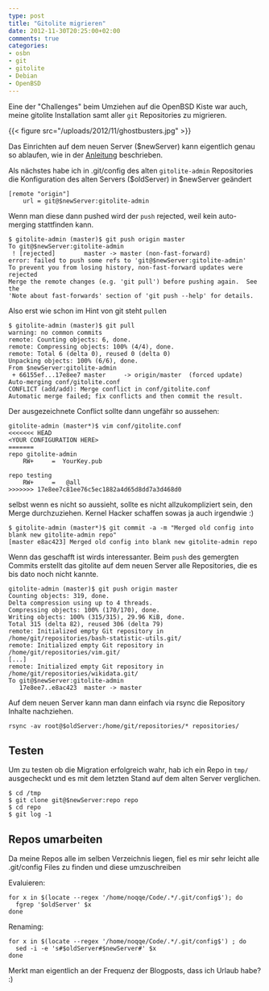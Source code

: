 ```yaml
---
type: post
title: "Gitolite migrieren"
date: 2012-11-30T20:25:00+02:00
comments: true
categories:
- osbn
- git
- gitolite
- Debian
- OpenBSD
---
```


Eine der "Challenges" beim Umziehen auf die OpenBSD Kiste war auch, meine
gitolite Installation samt aller `git` Repositories zu migrieren.

{{< figure src="/uploads/2012/11/ghostbusters.jpg" >}}

Das Einrichten auf dem neuen Server ($newServer) kann eigentlich genau so ablaufen,
wie in der [Anleitung](https://github.com/sitaramc/gitolite/blob/master/README.txt)
beschrieben.

Als nächstes habe ich in .git/config des alten `gitolite-admin` Repositories
die Konfiguration des alten Servers ($oldServer) in $newServer geändert

```
[remote "origin"]
    url = git@$newServer:gitolite-admin
```

Wenn man diese dann pushed wird der `push` rejected, weil kein auto-merging
stattfinden kann.

```
$ gitolite-admin (master)$ git push origin master
To git@$newServer:gitolite-admin
 ! [rejected]        master -> master (non-fast-forward)
error: failed to push some refs to 'git@$newServer:gitolite-admin'
To prevent you from losing history, non-fast-forward updates were rejected
Merge the remote changes (e.g. 'git pull') before pushing again.  See the
'Note about fast-forwards' section of 'git push --help' for details.
```

Also erst wie schon im Hint von git steht `pull`en

```
$ gitolite-admin (master)$ git pull
warning: no common commits
remote: Counting objects: 6, done.
remote: Compressing objects: 100% (4/4), done.
remote: Total 6 (delta 0), reused 0 (delta 0)
Unpacking objects: 100% (6/6), done.
From $newServer:gitolite-admin
 + 66155ef...17e8ee7 master     -> origin/master  (forced update)
Auto-merging conf/gitolite.conf
CONFLICT (add/add): Merge conflict in conf/gitolite.conf
Automatic merge failed; fix conflicts and then commit the result.
```

Der ausgezeichnete Conflict sollte dann ungefähr so aussehen:

```
gitolite-admin (master*)$ vim conf/gitolite.conf
<<<<<<< HEAD
<YOUR CONFIGURATION HERE>
=======
repo gitolite-admin
    RW+     =  YourKey.pub

repo testing
    RW+     =   @all
>>>>>>> 17e8ee7c81ee76c5ec1882a4d65d8dd7a3d468d0
```

selbst wenn es nicht so aussieht, sollte es nicht allzukompliziert sein,
den Merge durchzuziehen. Kernel Hacker schaffen sowas ja auch irgendwie :)

```
$ gitolite-admin (master*)$ git commit -a -m "Merged old config into blank new gitolite-admin repo"
[master e8ac423] Merged old config into blank new gitolite-admin repo
```

Wenn das geschafft ist wirds interessanter. Beim `push` des gemergten
Commits erstellt das gitolite auf dem neuen Server alle Repositories,
die es bis dato noch nicht kannte.

```
gitolite-admin (master)$ git push origin master
Counting objects: 319, done.
Delta compression using up to 4 threads.
Compressing objects: 100% (170/170), done.
Writing objects: 100% (315/315), 29.96 KiB, done.
Total 315 (delta 82), reused 306 (delta 79)
remote: Initialized empty Git repository in /home/git/repositories/bash-statistic-utils.git/
remote: Initialized empty Git repository in /home/git/repositories/vim.git/
[...]
remote: Initialized empty Git repository in /home/git/repositories/wikidata.git/
To git@$newServer:gitolite-admin
   17e8ee7..e8ac423  master -> master
```

Auf dem neuen Server kann man dann einfach via rsync die Repository Inhalte
nachziehen.

```
rsync -av root@$oldServer:/home/git/repositories/* repositories/
```


## Testen

Um zu testen ob die Migration erfolgreich wahr, hab ich ein Repo in `tmp/`
ausgecheckt und es mit dem letzten Stand auf dem alten Server verglichen.

```
$ cd /tmp
$ git clone git@$newServer:repo repo
$ cd repo
$ git log -1
```

## Repos umarbeiten

Da meine Repos alle im selben Verzeichnis liegen, fiel es mir sehr leicht alle .git/config Files zu finden
und diese umzuschreiben

Evaluieren:

```
for x in $(locate --regex '/home/noqqe/Code/.*/.git/config$'); do
  fgrep '$oldServer' $x
done
```

Renaming:

```
for x in $(locate --regex '/home/noqqe/Code/.*/.git/config$') ; do
  sed -i -e 's#$oldServer#$newServer#' $x
done
```

Merkt man eigentlich an der Frequenz der Blogposts, dass ich Urlaub habe? :)

